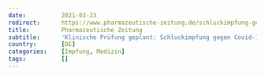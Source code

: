 ```yaml
---
date:          2021-03-23
redirect:      https://www.pharmazeutische-zeitung.de/schluckimpfung-gegen-covid-19-124575/
title:         Pharmazeutische Zeitung
subtitle:      'Klinische Prüfung geplant: Schluckimpfung gegen Covid-19'
country:       [DE]
categories:    [Impfung, Medizin]
tags:          []
---
```


